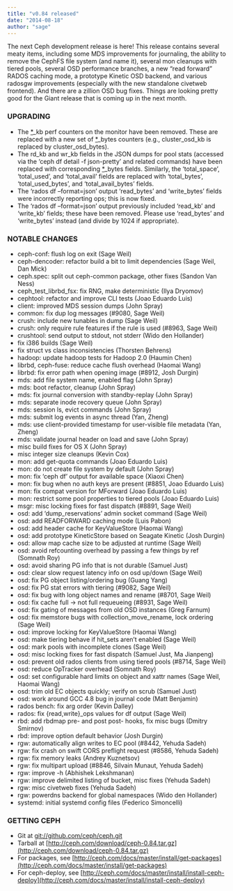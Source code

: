 ```yaml
---
title: "v0.84 released"
date: "2014-08-18"
author: "sage"
---
```


The next Ceph development release is here! This release contains several meaty items, including some MDS improvements for journaling, the ability to remove the CephFS file system (and name it), several mon cleanups with tiered pools, several OSD performance branches, a new “read forward” RADOS caching mode, a prototype Kinetic OSD backend, and various radosgw improvements (especially with the new standalone civetweb frontend). And there are a zillion OSD bug fixes. Things are looking pretty good for the Giant release that is coming up in the next month.

### UPGRADING

- The [\*](http://ceph.com/docs/master/release-notes/#id1)\_kb perf counters on the monitor have been removed. These are replaced with a new set of [\*](http://ceph.com/docs/master/release-notes/#id3)\_bytes counters (e.g., cluster\_osd\_kb is replaced by cluster\_osd\_bytes).
- The rd\_kb and wr\_kb fields in the JSON dumps for pool stats (accessed via the ‘ceph df detail -f json-pretty’ and related commands) have been replaced with corresponding [\*](http://ceph.com/docs/master/release-notes/#id5)\_bytes fields. Similarly, the ‘total\_space’, ‘total\_used’, and ‘total\_avail’ fields are replaced with ‘total\_bytes’, ‘total\_used\_bytes’, and ‘total\_avail\_bytes’ fields.
- The ‘rados df –format=json’ output ‘read\_bytes’ and ‘write\_bytes’ fields were incorrectly reporting ops; this is now fixed.
- The ‘rados df –format=json’ output previously included ‘read\_kb’ and ‘write\_kb’ fields; these have been removed. Please use ‘read\_bytes’ and ‘write\_bytes’ instead (and divide by 1024 if appropriate).

### NOTABLE CHANGES

- ceph-conf: flush log on exit (Sage Weil)
- ceph-dencoder: refactor build a bit to limit dependencies (Sage Weil, Dan Mick)
- ceph.spec: split out ceph-common package, other fixes (Sandon Van Ness)
- ceph\_test\_librbd\_fsx: fix RNG, make deterministic (Ilya Dryomov)
- cephtool: refactor and improve CLI tests (Joao Eduardo Luis)
- client: improved MDS session dumps (John Spray)
- common: fix dup log messages (#9080, Sage Weil)
- crush: include new tunables in dump (Sage Weil)
- crush: only require rule features if the rule is used (#8963, Sage Weil)
- crushtool: send output to stdout, not stderr (Wido den Hollander)
- fix i386 builds (Sage Weil)
- fix struct vs class inconsistencies (Thorsten Behrens)
- hadoop: update hadoop tests for Hadoop 2.0 (Haumin Chen)
- librbd, ceph-fuse: reduce cache flush overhead (Haomai Wang)
- librbd: fix error path when opening image (#8912, Josh Durgin)
- mds: add file system name, enabled flag (John Spray)
- mds: boot refactor, cleanup (John Spray)
- mds: fix journal conversion with standby-replay (John Spray)
- mds: separate inode recovery queue (John Spray)
- mds: session ls, evict commands (John Spray)
- mds: submit log events in async thread (Yan, Zheng)
- mds: use client-provided timestamp for user-visible file metadata (Yan, Zheng)
- mds: validate journal header on load and save (John Spray)
- misc build fixes for OS X (John Spray)
- misc integer size cleanups (Kevin Cox)
- mon: add get-quota commands (Joao Eduardo Luis)
- mon: do not create file system by default (John Spray)
- mon: fix ‘ceph df’ output for available space (Xiaoxi Chen)
- mon: fix bug when no auth keys are present (#8851, Joao Eduardo Luis)
- mon: fix compat version for MForward (Joao Eduardo Luis)
- mon: restrict some pool properties to tiered pools (Joao Eduardo Luis)
- msgr: misc locking fixes for fast dispatch (#8891, Sage Weil)
- osd: add ‘dump\_reservations’ admin socket command (Sage Weil)
- osd: add READFORWARD caching mode (Luis Pabon)
- osd: add header cache for KeyValueStore (Haomai Wang)
- osd: add prototype KineticStore based on Seagate Kinetic (Josh Durgin)
- osd: allow map cache size to be adjusted at runtime (Sage Weil)
- osd: avoid refcounting overhead by passing a few things by ref (Somnath Roy)
- osd: avoid sharing PG info that is not durable (Samuel Just)
- osd: clear slow request latency info on osd up/down (Sage Weil)
- osd: fix PG object listing/ordering bug (Guang Yang)
- osd: fix PG stat errors with tiering (#9082, Sage Weil)
- osd: fix bug with long object names and rename (#8701, Sage Weil)
- osd: fix cache full -> not full requeueing (#8931, Sage Weil)
- osd: fix gating of messages from old OSD instances (Greg Farnum)
- osd: fix memstore bugs with collection\_move\_rename, lock ordering (Sage Weil)
- osd: improve locking for KeyValueStore (Haomai Wang)
- osd: make tiering behave if hit\_sets aren’t enabled (Sage Weil)
- osd: mark pools with incomplete clones (Sage Weil)
- osd: misc locking fixes for fast dispatch (Samuel Just, Ma Jianpeng)
- osd: prevent old rados clients from using tiered pools (#8714, Sage Weil)
- osd: reduce OpTracker overhead (Somnath Roy)
- osd: set configurable hard limits on object and xattr names (Sage Weil, Haomai Wang)
- osd: trim old EC objects quickly; verify on scrub (Samuel Just)
- osd: work around GCC 4.8 bug in journal code (Matt Benjamin)
- rados bench: fix arg order (Kevin Dalley)
- rados: fix {read,write}\_ops values for df output (Sage Weil)
- rbd: add rbdmap pre- and post post- hooks, fix misc bugs (Dmitry Smirnov)
- rbd: improve option default behavior (Josh Durgin)
- rgw: automatically align writes to EC pool (#8442, Yehuda Sadeh)
- rgw: fix crash on swift CORS preflight request (#8586, Yehuda Sadeh)
- rgw: fix memory leaks (Andrey Kuznetsov)
- rgw: fix multipart upload (#8846, Silvain Munaut, Yehuda Sadeh)
- rgw: improve -h (Abhishek Lekshmanan)
- rgw: improve delimited listing of bucket, misc fixes (Yehuda Sadeh)
- rgw: misc civetweb fixes (Yehuda Sadeh)
- rgw: powerdns backend for global namespaces (Wido den Hollander)
- systemd: initial systemd config files (Federico Simoncelli)

### GETTING CEPH

- Git at [git://github.com/ceph/ceph.git](http://github.com/ceph/ceph)
- Tarball at [http://ceph.com/download/ceph-0.84.tar.gz](http://ceph.com/download/ceph-0.84.tar.gz)
- For packages, see [http://ceph.com/docs/master/install/get-packages](http://ceph.com/docs/master/install/get-packages)
- For ceph-deploy, see [http://ceph.com/docs/master/install/install-ceph-deploy](http://ceph.com/docs/master/install/install-ceph-deploy)
